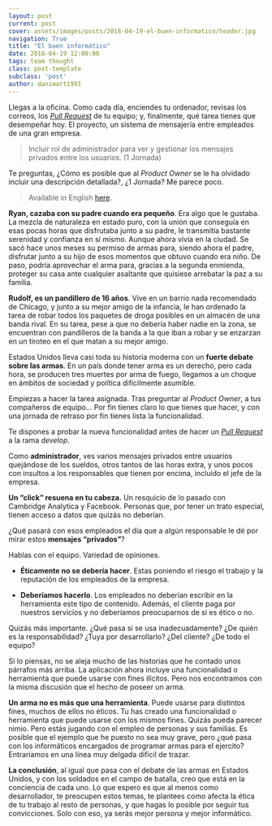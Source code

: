 ```yaml
---
layout: post
current: post
cover: assets/images/posts/2018-04-19-el-buen-informatico/header.jpg
navigation: True
title: "El buen informático"
date: 2018-04-19 12:00:00
tags: team thought
class: post-template
subclass: 'post'
author: danimart1991
---
```


Llegas a la oficina. Como cada día, enciendes tu ordenador, revisas los correos, los [*Pull Request*](http://www.nocountryforgeeks.com/pull-requests/) de tu equipo; y, finalmente, qué tarea tienes que desempeñar hoy. El proyecto, un sistema de mensajería entre empleados de una gran empresa.

> Incluir rol de administrador para ver y gestionar los mensajes privados entre los usuarios. (1 Jornada)

Te preguntas, ¿Cómo es posible que al *Product Owner* se le ha olvidado incluir una descripción detallada?, ¿1 Jornada? Me parece poco.

> Available in English [here](https://www.danielmartingonzalez.com/the-good-it-guy/).

**Ryan, cazaba con su padre cuando era pequeño**. Era algo que le gustaba. La mezcla de naturaleza en estado puro, con la unión que conseguía en esas pocas horas que disfrutaba junto a su padre, le transmitía bastante serenidad y confianza en sí mismo. Aunque ahora vivía en la ciudad. Se sacó hace unos meses su permiso de armas para, siendo ahora el padre, disfrutar junto a su hijo de esos momentos que obtuvo cuando era niño. De paso, podría aprovechar el arma para, gracias a la segunda enmienda, proteger su casa ante cualquier asaltante que quisiese arrebatar la paz a su familia.

**Rudolf, es un pandillero de 16 años**. Vive en un barrio nada recomendado de Chicago, y junto a su mejor amigo de la infancia, le han ordenado la tarea de robar todos los paquetes de droga posibles en un almacén de una banda rival. En su tarea, pese a que no debería haber nadie en la zona, se encuentran con pandilleros de la banda a la que iban a robar y se enzarzan en un tiroteo en el que matan a su mejor amigo.

Estados Unidos lleva casi toda su historia moderna con un **fuerte debate sobre las armas**. En un país donde tener arma es un derecho, pero cada hora, se producen tres muertes por arma de fuego, llegamos a un choque en ámbitos de sociedad y política difícilmente asumible.

Empiezas a hacer la tarea asignada. Tras preguntar al *Product Owner*, a tus compañeros de equipo… Por fin tienes claro lo que tienes que hacer, y con una jornada de retraso por fin tienes lista la funcionalidad.

Te dispones a probar la nueva funcionalidad antes de hacer un [*Pull Request*](http://www.nocountryforgeeks.com/pull-requests/) a la rama *develop*.

Como **administrador**, ves varios mensajes privados entre usuarios quejándose de los sueldos, otros tantos de las horas extra, y unos pocos con insultos a los responsables que tienen por encima, incluido el jefe de la empresa.

**Un “click” resuena en tu cabeza.** Un resquicio de lo pasado con Cambridge Analytica y Facebook. Personas que, por tener un trato especial, tienen acceso a datos que quizás no deberían.

¿Qué pasará con esos empleados el día que a algún responsable le dé por mirar estos **mensajes “privados”**?

Hablas con el equipo. Variedad de opiniones.

- **Éticamente no se debería hacer**. Estas poniendo el riesgo el trabajo y la reputación de los empleados de la empresa.

- **Deberíamos hacerlo**. Los empleados no deberían escribir en la herramienta este tipo de contenido. Además, el cliente paga por nuestros servicios y no deberíamos preocuparnos de si es ético o no.

Quizás más importante. ¿Qué pasa si se usa inadecuadamente? ¿De quién es la responsabilidad? ¿Tuya por desarrollarlo? ¿Del cliente? ¿De todo el equipo?

Si lo piensas, no se aleja mucho de las historias que he contado unos párrafos más arriba. La aplicación ahora incluye una funcionalidad o herramienta que puede usarse con fines ilícitos. Pero nos encontramos con la misma discusión que el hecho de poseer un arma.

**Un arma no es más que una herramienta**. Puede usarse para distintos fines, muchos de ellos no éticos. Tu has creado una funcionalidad o herramienta que puede usarse con los mismos fines. Quizás pueda parecer nimio. Pero estás jugando con el empleo de personas y sus familias. Es posible que el ejemplo que he puesto no sea muy grave, pero ¿qué pasa con los informáticos encargados de programar armas para el ejercito? Entraríamos en una línea muy delgada difícil de trazar.

**La conclusión**, al igual que pasa con el debate de las armas en Estados Unidos, y con los soldados en el campo de batalla, creo que está en la conciencia de cada uno. Lo que espero es que al menos como desarrollador, te preocupen estos temas, te plantees como afecta la ética de tu trabajo al resto de personas, y que hagas lo posible por seguir tus convicciones. Solo con eso, ya serás mejor persona y mejor informático.
